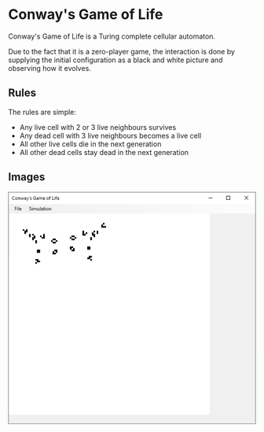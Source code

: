 # Conway's Game of Life
Conway's Game of Life is a Turing complete cellular automaton.

Due to the fact that it is a zero-player game, the interaction is done by supplying the initial configuration as a black and white picture and observing how it evolves.

## Rules
The rules are simple:
- Any live cell with 2 or 3 live neighbours survives
- Any dead cell with 3 live neighbours becomes a live cell
- All other live cells die in the next generation
- All other dead cells stay dead in the next generation

## Images
<img src="images/conway-s-game-of-life.png">
